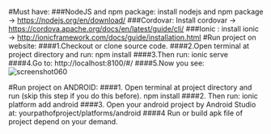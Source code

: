 #Must have:
###NodeJS and npm package: 
    install nodejs and npm package -> https://nodejs.org/en/download/
###Cordovar: 
    Install cordovar -> https://cordova.apache.org/docs/en/latest/guide/cli/
###Ionic : 
    install ionic -> http://ionicframework.com/docs/guide/installation.html
#Run project on website:
####1.Checkout or clone source code.
####2.Open terminal at project directory and run:
      npm install
####3.Then run:
     ionic serve
####4.Go to:
      http://localhost:8100/#/
####5.Now you see:
  ![screenshot060](https://cloud.githubusercontent.com/assets/8589460/17783388/0f356048-65a2-11e6-8b28-7e85c5328b0c.jpg)

#Run project on ANDROID:
####1. Open terminal at project directory and run (skip this step if you do this before).
      npm install
####2. Then run:
      ionic platform add android
####3. Open your android project by Android Studio at:
      yourpathofproject/platforms/android
####4 Run or build apk file of project depend on your demand.
